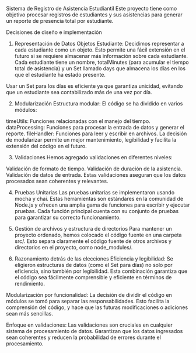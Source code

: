 Sistema de Registro de Asistencia Estudiantil
Este proyecto tiene como objetivo procesar registros de estudiantes y sus asistencias para generar un reporte de presencia total por estudiante.

Decisiones de diseño e implementación
1. Representación de Datos
Objetos Estudiante: Decidimos representar a cada estudiante como un objeto. Esto permite una fácil extensión en el futuro si se requiere almacenar más información sobre cada estudiante. Cada estudiante tiene un nombre, totalMinutes (para acumular el tiempo total de asistencia) y un Set llamado days que almacena los días en los que el estudiante ha estado presente.

Usar un Set para los días es eficiente ya que garantiza unicidad, evitando que un estudiante sea contabilizado más de una vez por día.

2. Modularización
Estructura modular: El código se ha dividido en varios módulos:

timeUtils: Funciones relacionadas con el manejo del tiempo.
dataProcessing: Funciones para procesar la entrada de datos y generar el reporte.
fileHandler: Funciones para leer y escribir en archivos.
La decisión de modularizar permite un mejor mantenimiento, legibilidad y facilita la extensión del código en el futuro.

3. Validaciones
Hemos agregado validaciones en diferentes niveles:

Validación de formato de tiempo.
Validación de duración de la asistencia.
Validación de datos de entrada.
Estas validaciones aseguran que los datos procesados sean coherentes y relevantes.

4. Pruebas Unitarias
Las pruebas unitarias se implementaron usando mocha y chai. Estas herramientas son estándares en la comunidad de Node.js y ofrecen una amplia gama de funciones para escribir y ejecutar pruebas. Cada función principal cuenta con su conjunto de pruebas para garantizar su correcto funcionamiento.

5. Gestión de archivos y estructura de directorios
Para mantener un proyecto ordenado, hemos colocado el código fuente en una carpeta src/. Esto separa claramente el código fuente de otros archivos y directorios en el proyecto, como node_modules/.

6. Razonamiento detrás de las elecciones
Eficiencia y legibilidad: Se eligieron estructuras de datos (como el Set para días) no solo por eficiencia, sino también por legibilidad. Esta combinación garantiza que el código sea fácilmente comprensible y eficiente en términos de rendimiento.

Modularización por funcionalidad: La decisión de dividir el código en módulos se tomó para separar las responsabilidades. Esto facilita la comprensión del código, y hace que las futuras modificaciones o adiciones sean más sencillas.

Enfoque en validaciones: Las validaciones son cruciales en cualquier sistema de procesamiento de datos. Garantizan que los datos ingresados sean coherentes y reducen la probabilidad de errores durante el procesamiento.